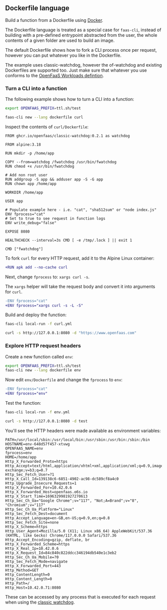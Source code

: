 ## Dockerfile language

Build a function from a Dockerfile using [Docker](https://www.docker.com/).

The Dockerfile language is treated as a special case for `faas-cli`, instead of building with a pre-defined entrypoint abstracted from the user, the whole contents of a given folder are used to build an image.

The default Dockerfile shows how to fork a CLI process once per request, however you can put whatever you like in the Dockerfile.

The example uses classic-watchdog, however the of-watchdog and existing Dockerfiles are supported too. Just make sure that whatever you use conforms to the [OpenFaaS Workloads defintion](/reference/workloads).

### Turn a CLI into a function

The following example shows how to turn a CLI into a function:

```bash
export OPENFAAS_PREFIX=ttl.sh/test

faas-cli new --lang dockerfile curl
```

Inspect the contents of `curl/Dockerfile`:

```
FROM ghcr.io/openfaas/classic-watchdog:0.2.1 as watchdog

FROM alpine:3.18

RUN mkdir -p /home/app

COPY --from=watchdog /fwatchdog /usr/bin/fwatchdog
RUN chmod +x /usr/bin/fwatchdog

# Add non root user
RUN addgroup -S app && adduser app -S -G app
RUN chown app /home/app

WORKDIR /home/app

USER app

# Populate example here - i.e. "cat", "sha512sum" or "node index.js"
ENV fprocess="cat"
# Set to true to see request in function logs
ENV write_debug="false"

EXPOSE 8080

HEALTHCHECK --interval=3s CMD [ -e /tmp/.lock ] || exit 1

CMD ["fwatchdog"]
```

To fork `curl` for every HTTP request, add it to the Alpine Linux container:

```diff
+RUN apk add --no-cache curl
```

Next, change `fprocess` to: `xargs curl -s`.

The `xargs` helper will take the request body and convert it into arguments for `curl`. 

```diff
-ENV fprocess="cat"
+ENV fprocess="xargs curl -s -L -S"
```

Build and deploy the function:

```bash
faas-cli local-run -f curl.yml

curl -s http://127.0.0.1:8080 -d "https://www.openfaas.com"
```

### Explore HTTP request headers

Create a new function called `env`:

```bash
export OPENFAAS_PREFIX=ttl.sh/test
faas-cli new --lang dockerfile env
```

Now edit `env/Dockerfile` and change the `fprocess` to `env`:

```diff
-ENV fprocess="cat"
+ENV fprocess="env"
```

Test the function:

```bash
faas-cli local-run -f env.yml

curl -s http://127.0.0.1:8080 -d test
```

You'll see the HTTP headers were made available as environment variables:

```
PATH=/usr/local/sbin:/usr/local/bin:/usr/sbin:/usr/bin:/sbin:/bin
HOSTNAME=env-648d57f457-xtvwg
OPENFAAS_NAME=env
fprocess=env
HOME=/home/app
Http_X_Forwarded_Proto=https
Http_Accept=text/html,application/xhtml+xml,application/xml;q=0.9,image/avif,image/webp,image/apng,*/*;q=0.8,application/signed-exchange;v=b3;q=0.7
Http_Sec_Fetch_User=?1
Http_X_Call_Id=139138c6-6851-4902-ac98-dc589cf8a4c0
Http_Upgrade_Insecure_Requests=1
Http_X_Forwarded_For=10.42.0.6
Http_X_Forwarded_Host=openfaas.o6s.io
Http_X_Start_Time=1696329981927270613
Http_Sec_Ch_Ua="Google Chrome";v="117", "Not;A=Brand";v="8", "Chromium";v="117"
Http_Sec_Ch_Ua_Platform="Linux"
Http_Sec_Fetch_Dest=document
Http_Accept_Language=en-GB,en-US;q=0.9,en;q=0.8
Http_Sec_Fetch_Site=none
Http_X_Scheme=https
Http_User_Agent=Mozilla/5.0 (X11; Linux x86_64) AppleWebKit/537.36 (KHTML, like Gecko) Chrome/117.0.0.0 Safari/537.36
Http_Accept_Encoding=gzip, deflate, br
Http_X_Forwarded_Scheme=https
Http_X_Real_Ip=10.42.0.6
Http_X_Request_Id=84c840c822ddcc346194db540e1c3eb2
Http_Sec_Ch_Ua_Mobile=?0
Http_Sec_Fetch_Mode=navigate
Http_X_Forwarded_Port=443
Http_Method=GET
Http_ContentLength=0
Http_Content_Length=0
Http_Path=/
Http_Host=10.42.0.71:8080
```

These can be accessed by any process that is executed for each request when using the [classic watchdog](https://github.com/openfaas/classic-watchdog/).

